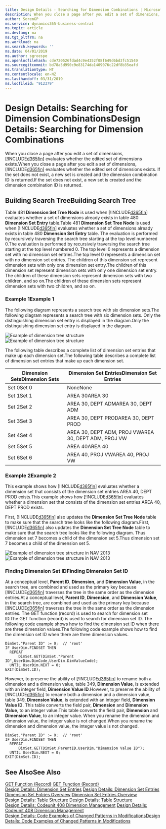 ```yaml
---
title: Design Details - Searching for Dimension Combinations | Microsoft Docs
description: When you close a page after you edit a set of dimensions, Business Central evaluates whether the edited set of dimensions exists. If the set does not exist, a new set is created and the dimension combination ID is returned.
author: SorenGP
ms.service: dynamics365-business-central
ms.topic: article
ms.devlang: na
ms.tgt_pltfrm: na
ms.workload: na
ms.search.keywords: ''
ms.date: 04/01/2019
ms.author: sgroespe
ms.openlocfilehash: cde720526fdad4c9e4352f08f649d6bd3fc51540
ms.sourcegitcommit: bd78a5d990c9e83174da1409076c22df8b35eafd
ms.translationtype: HT
ms.contentlocale: en-NZ
ms.lasthandoff: 03/31/2019
ms.locfileid: "912379"
---
```

# <a name="design-details-searching-for-dimension-combinations"></a><span data-ttu-id="8f14d-104">Design Details: Searching for Dimension Combinations</span><span class="sxs-lookup"><span data-stu-id="8f14d-104">Design Details: Searching for Dimension Combinations</span></span>
<span data-ttu-id="8f14d-105">When you close a page after you edit a set of dimensions, [!INCLUDE[d365fin](includes/d365fin_md.md)] evaluates whether the edited set of dimensions exists.</span><span class="sxs-lookup"><span data-stu-id="8f14d-105">When you close a page after you edit a set of dimensions, [!INCLUDE[d365fin](includes/d365fin_md.md)] evaluates whether the edited set of dimensions exists.</span></span> <span data-ttu-id="8f14d-106">If the set does not exist, a new set is created and the dimension combination ID is returned.</span><span class="sxs-lookup"><span data-stu-id="8f14d-106">If the set does not exist, a new set is created and the dimension combination ID is returned.</span></span>  

## <a name="building-search-tree"></a><span data-ttu-id="8f14d-107">Building Search Tree</span><span class="sxs-lookup"><span data-stu-id="8f14d-107">Building Search Tree</span></span>  
 <span data-ttu-id="8f14d-108">Table 481 **Dimension Set Tree Node** is used when [!INCLUDE[d365fin](includes/d365fin_md.md)] evaluates whether a set of dimensions already exists in table 480 **Dimension Set Entry** table.</span><span class="sxs-lookup"><span data-stu-id="8f14d-108">Table 481 **Dimension Set Tree Node** is used when [!INCLUDE[d365fin](includes/d365fin_md.md)] evaluates whether a set of dimensions already exists in table 480 **Dimension Set Entry** table.</span></span> <span data-ttu-id="8f14d-109">The evaluation is performed by recursively traversing the search tree starting at the top level numbered 0.</span><span class="sxs-lookup"><span data-stu-id="8f14d-109">The evaluation is performed by recursively traversing the search tree starting at the top level numbered 0.</span></span> <span data-ttu-id="8f14d-110">The top level 0 represents a dimension set with no dimension set entries.</span><span class="sxs-lookup"><span data-stu-id="8f14d-110">The top level 0 represents a dimension set with no dimension set entries.</span></span> <span data-ttu-id="8f14d-111">The children of this dimension set represent dimension sets with only one dimension set entry.</span><span class="sxs-lookup"><span data-stu-id="8f14d-111">The children of this dimension set represent dimension sets with only one dimension set entry.</span></span> <span data-ttu-id="8f14d-112">The children of these dimension sets represent dimension sets with two children, and so on.</span><span class="sxs-lookup"><span data-stu-id="8f14d-112">The children of these dimension sets represent dimension sets with two children, and so on.</span></span>  

### <a name="example-1"></a><span data-ttu-id="8f14d-113">Example 1</span><span class="sxs-lookup"><span data-stu-id="8f14d-113">Example 1</span></span>  
 <span data-ttu-id="8f14d-114">The following diagram represents a search tree with six dimension sets.</span><span class="sxs-lookup"><span data-stu-id="8f14d-114">The following diagram represents a search tree with six dimension sets.</span></span> <span data-ttu-id="8f14d-115">Only the distinguishing dimension set entry is displayed in the diagram.</span><span class="sxs-lookup"><span data-stu-id="8f14d-115">Only the distinguishing dimension set entry is displayed in the diagram.</span></span>  

 <span data-ttu-id="8f14d-116">![Example of dimension tree structure](media/nav2013_dimension_tree.png "Example of dimension tree structure")</span><span class="sxs-lookup"><span data-stu-id="8f14d-116">![Example of dimension tree structure](media/nav2013_dimension_tree.png "Example of dimension tree structure")</span></span>  

 <span data-ttu-id="8f14d-117">The following table describes a complete list of dimension set entries that make up each dimension set.</span><span class="sxs-lookup"><span data-stu-id="8f14d-117">The following table describes a complete list of dimension set entries that make up each dimension set.</span></span>  

|<span data-ttu-id="8f14d-118">Dimension Sets</span><span class="sxs-lookup"><span data-stu-id="8f14d-118">Dimension Sets</span></span>|<span data-ttu-id="8f14d-119">Dimension Set Entries</span><span class="sxs-lookup"><span data-stu-id="8f14d-119">Dimension Set Entries</span></span>|  
|--------------------|---------------------------|  
|<span data-ttu-id="8f14d-120">Set 0</span><span class="sxs-lookup"><span data-stu-id="8f14d-120">Set 0</span></span>|<span data-ttu-id="8f14d-121">None</span><span class="sxs-lookup"><span data-stu-id="8f14d-121">None</span></span>|  
|<span data-ttu-id="8f14d-122">Set 1</span><span class="sxs-lookup"><span data-stu-id="8f14d-122">Set 1</span></span>|<span data-ttu-id="8f14d-123">AREA 30</span><span class="sxs-lookup"><span data-stu-id="8f14d-123">AREA 30</span></span>|  
|<span data-ttu-id="8f14d-124">Set 2</span><span class="sxs-lookup"><span data-stu-id="8f14d-124">Set 2</span></span>|<span data-ttu-id="8f14d-125">AREA 30, DEPT ADM</span><span class="sxs-lookup"><span data-stu-id="8f14d-125">AREA 30, DEPT ADM</span></span>|  
|<span data-ttu-id="8f14d-126">Set 3</span><span class="sxs-lookup"><span data-stu-id="8f14d-126">Set 3</span></span>|<span data-ttu-id="8f14d-127">AREA 30, DEPT PROD</span><span class="sxs-lookup"><span data-stu-id="8f14d-127">AREA 30, DEPT PROD</span></span>|  
|<span data-ttu-id="8f14d-128">Set 4</span><span class="sxs-lookup"><span data-stu-id="8f14d-128">Set 4</span></span>|<span data-ttu-id="8f14d-129">AREA 30, DEPT ADM, PROJ VW</span><span class="sxs-lookup"><span data-stu-id="8f14d-129">AREA 30, DEPT ADM, PROJ VW</span></span>|  
|<span data-ttu-id="8f14d-130">Set 5</span><span class="sxs-lookup"><span data-stu-id="8f14d-130">Set 5</span></span>|<span data-ttu-id="8f14d-131">AREA 40</span><span class="sxs-lookup"><span data-stu-id="8f14d-131">AREA 40</span></span>|  
|<span data-ttu-id="8f14d-132">Set 6</span><span class="sxs-lookup"><span data-stu-id="8f14d-132">Set 6</span></span>|<span data-ttu-id="8f14d-133">AREA 40, PROJ VW</span><span class="sxs-lookup"><span data-stu-id="8f14d-133">AREA 40, PROJ VW</span></span>|  

### <a name="example-2"></a><span data-ttu-id="8f14d-134">Example 2</span><span class="sxs-lookup"><span data-stu-id="8f14d-134">Example 2</span></span>  
 <span data-ttu-id="8f14d-135">This example shows how [!INCLUDE[d365fin](includes/d365fin_md.md)] evaluates whether a dimension set that consists of the dimension set entries AREA 40, DEPT PROD exists.</span><span class="sxs-lookup"><span data-stu-id="8f14d-135">This example shows how [!INCLUDE[d365fin](includes/d365fin_md.md)] evaluates whether a dimension set that consists of the dimension set entries AREA 40, DEPT PROD exists.</span></span>  

 <span data-ttu-id="8f14d-136">First, [!INCLUDE[d365fin](includes/d365fin_md.md)] also updates the **Dimension Set Tree Node** table to make sure that the search tree looks like the following diagram.</span><span class="sxs-lookup"><span data-stu-id="8f14d-136">First, [!INCLUDE[d365fin](includes/d365fin_md.md)] also updates the **Dimension Set Tree Node** table to make sure that the search tree looks like the following diagram.</span></span> <span data-ttu-id="8f14d-137">Thus dimension set 7 becomes a child of the dimension set 5.</span><span class="sxs-lookup"><span data-stu-id="8f14d-137">Thus dimension set 7 becomes a child of the dimension set 5.</span></span>  

 <span data-ttu-id="8f14d-138">![Example of dimension tree structure in NAV 2013](media/nav2013_dimension_tree_example2.png "Example of dimension tree structure in NAV 2013")</span><span class="sxs-lookup"><span data-stu-id="8f14d-138">![Example of dimension tree structure in NAV 2013](media/nav2013_dimension_tree_example2.png "Example of dimension tree structure in NAV 2013")</span></span>  

### <a name="finding-dimension-set-id"></a><span data-ttu-id="8f14d-139">Finding Dimension Set ID</span><span class="sxs-lookup"><span data-stu-id="8f14d-139">Finding Dimension Set ID</span></span>  
 <span data-ttu-id="8f14d-140">At a conceptual level, **Parent ID**, **Dimension**, and **Dimension Value**, in the search tree, are combined and used as the primary key because [!INCLUDE[d365fin](includes/d365fin_md.md)] traverses the tree in the same order as the dimension entries.</span><span class="sxs-lookup"><span data-stu-id="8f14d-140">At a conceptual level, **Parent ID**, **Dimension**, and **Dimension Value**, in the search tree, are combined and used as the primary key because [!INCLUDE[d365fin](includes/d365fin_md.md)] traverses the tree in the same order as the dimension entries.</span></span> <span data-ttu-id="8f14d-141">The GET function (record) is used to search for dimension set ID.</span><span class="sxs-lookup"><span data-stu-id="8f14d-141">The GET function (record) is used to search for dimension set ID.</span></span> <span data-ttu-id="8f14d-142">The following code example shows how to find the dimension set ID when there are three dimension values.</span><span class="sxs-lookup"><span data-stu-id="8f14d-142">The following code example shows how to find the dimension set ID when there are three dimension values.</span></span>  

```  
DimSet."Parent ID" := 0;  // 'root'  
IF UserDim.FINDSET THEN  
  REPEAT  
      DimSet.GET(DimSet."Parent ID",UserDim.DimCode,UserDim.DimValueCode);  
  UNTIL UserDim.NEXT = 0;  
EXIT(DimSet.ID);  

```  

<span data-ttu-id="8f14d-143">However, to preserve the ability of [!INCLUDE[d365fin](includes/d365fin_md.md)] to rename both a dimension and a dimension value, table 349, **Dimension Value**, is extended with an integer field, **Dimension Value ID**.</span><span class="sxs-lookup"><span data-stu-id="8f14d-143">However, to preserve the ability of [!INCLUDE[d365fin](includes/d365fin_md.md)] to rename both a dimension and a dimension value, table 349, **Dimension Value**, is extended with an integer field, **Dimension Value ID**.</span></span> <span data-ttu-id="8f14d-144">This table converts the field pair, **Dimension** and **Dimension Value**, to an integer value.</span><span class="sxs-lookup"><span data-stu-id="8f14d-144">This table converts the field pair, **Dimension** and **Dimension Value**, to an integer value.</span></span> <span data-ttu-id="8f14d-145">When you rename the dimension and dimension value, the integer value is not changed.</span><span class="sxs-lookup"><span data-stu-id="8f14d-145">When you rename the dimension and dimension value, the integer value is not changed.</span></span>  

```  
DimSet."Parent ID" := 0;  // 'root'  
IF UserDim.FINDSET THEN  
  REPEAT  
      DimSet.GET(DimSet.ParentID,UserDim."Dimension Value ID");  
  UNTIL UserDim.NEXT = 0;  
EXIT(DimSet.ID);  

```  

## <a name="see-also"></a><span data-ttu-id="8f14d-146">See Also</span><span class="sxs-lookup"><span data-stu-id="8f14d-146">See Also</span></span>  
 <span data-ttu-id="8f14d-147">[GET Function (Record)](/dynamics-nav/GET-Function--Record-)  </span><span class="sxs-lookup"><span data-stu-id="8f14d-147">[GET Function (Record)](/dynamics-nav/GET-Function--Record-)  </span></span>  
 <span data-ttu-id="8f14d-148">[Design Details: Dimension Set Entries](design-details-dimension-set-entries.md) </span><span class="sxs-lookup"><span data-stu-id="8f14d-148">[Design Details: Dimension Set Entries](design-details-dimension-set-entries.md) </span></span>  
 <span data-ttu-id="8f14d-149">[Dimension Set Entries Overview](design-details-dimension-set-entries-overview.md) </span><span class="sxs-lookup"><span data-stu-id="8f14d-149">[Dimension Set Entries Overview](design-details-dimension-set-entries-overview.md) </span></span>  
 <span data-ttu-id="8f14d-150">[Design Details: Table Structure](design-details-table-structure.md) </span><span class="sxs-lookup"><span data-stu-id="8f14d-150">[Design Details: Table Structure](design-details-table-structure.md) </span></span>  
 <span data-ttu-id="8f14d-151">[Design Details: Codeunit 408 Dimension Management](design-details-codeunit-408-dimension-management.md) </span><span class="sxs-lookup"><span data-stu-id="8f14d-151">[Design Details: Codeunit 408 Dimension Management](design-details-codeunit-408-dimension-management.md) </span></span>  
 [<span data-ttu-id="8f14d-152">Design Details: Code Examples of Changed Patterns in Modifications</span><span class="sxs-lookup"><span data-stu-id="8f14d-152">Design Details: Code Examples of Changed Patterns in Modifications</span></span>](design-details-code-examples-of-changed-patterns-in-modifications.md)
